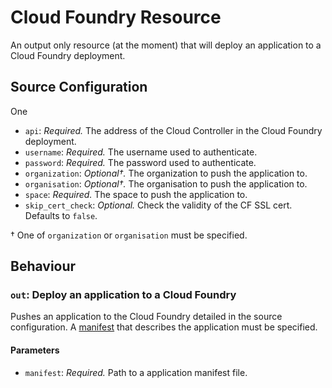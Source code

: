 # Cloud Foundry Resource

An output only resource (at the moment) that will deploy an application to a
Cloud Foundry deployment.

## Source Configuration

One

* `api`: *Required.* The address of the Cloud Controller in the Cloud Foundry
  deployment.
* `username`: *Required.* The username used to authenticate.
* `password`: *Required.* The password used to authenticate.
* `organization`: *Optional†.* The organization to push the application to.
* `organisation`: *Optional†.* The organisation to push the application to. 
* `space`: *Required.* The space to push the application to.
* `skip_cert_check`: *Optional.* Check the validity of the CF SSL cert.
  Defaults to `false`.

† One of `organization` or `organisation` must be specified.

## Behaviour

### `out`: Deploy an application to a Cloud Foundry

Pushes an application to the Cloud Foundry detailed in the source
configuration. A [manifest][cf-manifests] that describes the application must
be specified.

[cf-manifests]: http://docs.cloudfoundry.org/devguide/deploy-apps/manifest.html

#### Parameters

* `manifest`: *Required.* Path to a application manifest file.
